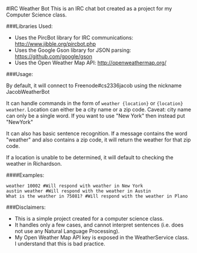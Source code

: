 #IRC Weather Bot
This is an IRC chat bot created as a project for my Computer Science class.

###Libraries Used:

* Uses the PircBot library for IRC communications: http://www.jibble.org/pircbot.php
* Uses the Google Gson library for JSON parsing: https://github.com/google/gson
* Uses the Open Weather Map API: http://openweathermap.org/

###Usage:

By default, it will connect to  Freenode#cs2336jacob using the nickname JacobWeatherBot

It can handle commands in the form of `weather {location}` or `{location} weather`. Location can either be a city name
or a zip code. Caveat: city name can only be a single word. If you want to use "New York" then instead put "NewYork"

It can also has basic sentence recognition. If a message contains the word "weather" and also contains a zip code, it
will return the weather for that zip code.

If a location is unable to be determined, it will default to checking the weather in Richardson.

####Examples:

    weather 10002 #Will respond with weather in New York
    austin weather #Will respond with the weather in Austin
    What is the weather in 75081? #Will respond with the weather in Plano

###Disclaimers:

* This is a simple project created for a computer science class.
* It handles only a few cases, and cannot interpret sentences (i.e. does not use any Natural Language Processing).
* My Open Weather Map API key is exposed in the WeatherService class. I understand that this is bad practice.

